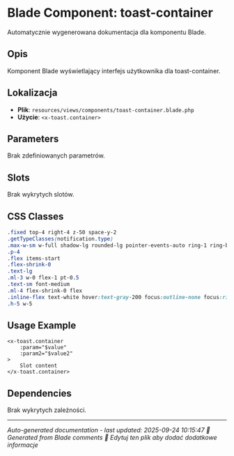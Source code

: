 # Blade Component: toast-container

Automatycznie wygenerowana dokumentacja dla komponentu Blade.

## Opis
Komponent Blade wyświetlający interfejs użytkownika dla toast-container.

## Lokalizacja
- **Plik**: `resources/views/components/toast-container.blade.php`
- **Użycie**: `<x-toast.container>`

## Parameters
Brak zdefiniowanych parametrów.

## Slots
Brak wykrytych slotów.

## CSS Classes
```css
.fixed top-4 right-4 z-50 space-y-2
.getTypeClasses(notification.type)
.max-w-sm w-full shadow-lg rounded-lg pointer-events-auto ring-1 ring-black ring-opacity-5 overflow-hidden
.p-4
.flex items-start
.flex-shrink-0
.text-lg
.ml-3 w-0 flex-1 pt-0.5
.text-sm font-medium
.ml-4 flex-shrink-0 flex
.inline-flex text-white hover:text-gray-200 focus:outline-none focus:ring-2 focus:ring-offset-2 focus:ring-white
.h-5 w-5
```

## Usage Example
```blade
<x-toast.container
    :param="$value"
    :param2="$value2"
>
    Slot content
</x-toast.container>
```

## Dependencies
Brak wykrytych zależności.

---
*Auto-generated documentation - last updated: 2025-09-24 10:15:47*
*🤖 Generated from Blade comments*
*📝 Edytuj ten plik aby dodać dodatkowe informacje*